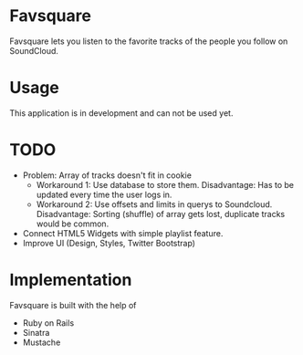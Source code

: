 # Favsquare

Favsquare lets you listen to the favorite tracks of the people you follow on SoundCloud.

# Usage

This application is in development and can not be used yet.

# TODO

* Problem: Array of tracks doesn't fit in cookie
	* Workaround 1: Use database to store them. Disadvantage: Has to be updated every time the user logs in.
	* Workaround 2: Use offsets and limits in querys to Soundcloud. Disadvantage: Sorting (shuffle) of array gets lost, duplicate tracks would be common.
* Connect HTML5 Widgets with simple playlist feature.
* Improve UI (Design, Styles, Twitter Bootstrap)

# Implementation

Favsquare is built with the help of

* Ruby on Rails
* Sinatra
* Mustache